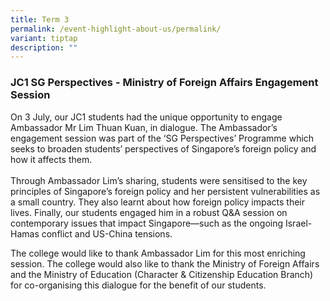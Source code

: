```yaml
---
title: Term 3
permalink: /event-highlight-about-us/permalink/
variant: tiptap
description: ""
---
```

<h3>JC1 SG Perspectives - Ministry of Foreign Affairs Engagement Session</h3>
<p>On 3 July, our JC1 students had the unique opportunity to engage Ambassador
Mr Lim Thuan Kuan, in dialogue. The Ambassador’s engagement session was
part of the ‘SG Perspectives’ Programme which seeks to broaden students’
perspectives of Singapore’s foreign policy and how it affects them.
<br>
<br>Through Ambassador Lim’s sharing, students were sensitised to the key
principles of Singapore’s foreign policy and her persistent vulnerabilities
as a small country. They also learnt about how foreign policy impacts their
lives. Finally, our students engaged him in a robust Q&amp;A session on
contemporary issues that impact Singapore—such as the ongoing Israel-Hamas
conflict and US-China tensions.</p>
<p>The college would like to thank Ambassador Lim for this most enriching
session. The college would also like to thank the Ministry of Foreign Affairs
and the Ministry of Education (Character &amp; Citizenship Education Branch)
for co-organising this dialogue for the benefit of our students.</p>